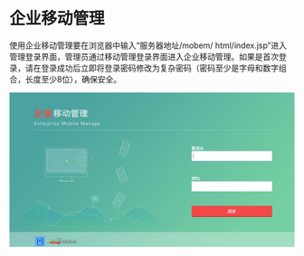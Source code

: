 # 企业移动管理



使用企业移动管理要在浏览器中输入“服务器地址/mobem/ html/index.jsp”进入管理登录界面，管理员通过移动管理登录界面进入企业移动管理。如果是首次登录，请在登录成功后立即将登录密码修改为复杂密码（密码至少是字母和数字组合，长度至少8位），确保安全。



![](/articles/emm/2-/images/image3.png)


